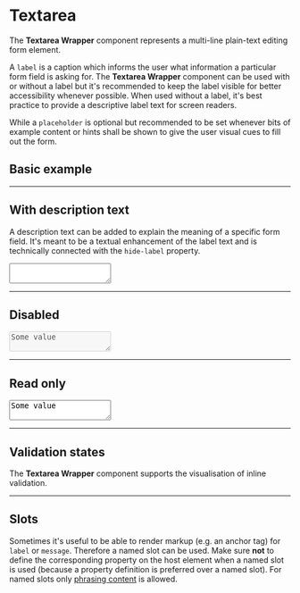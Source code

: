 # Textarea

The **Textarea Wrapper** component represents a multi-line plain-text editing form element.

A `label` is a caption which informs the user what information a particular form field is asking for. The **Textarea Wrapper** component can be used with or without a label but it's recommended to keep the label visible for better accessibility whenever possible. When used without a label, it's best practice to provide a descriptive label text for screen readers.  

While a `placeholder` is optional but recommended to be set whenever bits of example content or hints shall be shown to give the user visual cues to fill out the form.

## Basic example

<Playground :childElementLayout="{spacing: 'block'}">
  <template #configurator>
    <select v-model="label">
      <option disabled>Select a label mode</option>
      <option selected value="show">With label</option>
      <option value="hide">Without label</option>
      <option value="responsive">Responsive</option>
    </select>
  </template>
  <template>
    <p-textarea-wrapper label="Some label" :hide-label="label === 'hide' ? 'true' : label === 'responsive' ? '{ base: true, l: false }' : 'false'">
      <textarea name="some-name"></textarea>
    </p-textarea-wrapper>
    <p-textarea-wrapper label="Some label" :hide-label="label === 'hide' ? 'true' : label === 'responsive' ? '{ base: true, l: false }' : 'false'">
      <textarea name="some-name" placeholder="Some placeholder text"></textarea>
    </p-textarea-wrapper>
  </template>
</Playground>

--- 

## With description text

A description text can be added to explain the meaning of a specific form field. It's meant to be a textual enhancement of the label text and is technically connected with the `hide-label` property.

<Playground>    
  <p-textarea-wrapper label="Some label" description="Some description">
    <textarea name="some-name"></textarea>
  </p-textarea-wrapper>
</Playground>

---

## Disabled

<Playground>    
  <p-textarea-wrapper label="Some label">
    <textarea name="some-name" disabled="disabled">Some value</textarea>
  </p-textarea-wrapper>
</Playground>

---

## Read only

<Playground>    
  <p-textarea-wrapper label="Some label">
    <textarea name="some-name" readonly="readonly">Some value</textarea>
  </p-textarea-wrapper>
</Playground>

---

## Validation states

The **Textarea Wrapper** component supports the visualisation of inline validation. 

<Playground>
  <template #configurator>
    <select v-model="state">
      <option disabled>Select a validation state</option>
      <option value="error">Error</option>
      <option value="success">Success</option>
      <option value="none">None</option>
    </select>
  </template>
  <template>
    <p-textarea-wrapper label="Some label" :state="state" :message="state !== 'none' ? `Some ${state} validation message.` : ''">
      <textarea :aria-invalid="state === 'error'" name="some-name">Some value</textarea>
    </p-textarea-wrapper>
  </template>
</Playground>

---

## Slots

Sometimes it's useful to be able to render markup (e.g. an anchor tag) for `label` or `message`. Therefore a named slot can be used. Make sure **not** to define the corresponding property on the host element when a named slot is used (because a property definition is preferred over a named slot).
For named slots only [phrasing content](https://developer.mozilla.org/en-US/docs/Web/Guide/HTML/Content_categories#Phrasing_content) is allowed.

<Playground>
  <template>
    <p-textarea-wrapper state="error">
      <span slot="label" id="some-label-id">Some label with a <a href="https://designsystem.porsche.com">link</a>.</span>
      <span slot="description">Some description with a <a href="https://designsystem.porsche.com">link</a>.</span>
      <textarea name="some-name" aria-labelledby="some-label-id" aria-describedby="some-message-id"></textarea>
      <span slot="message" id="some-message-id">Some error message with a <a href="https://designsystem.porsche.com">link</a>.</span>
    </p-textarea-wrapper>
  </template>
</Playground>

<script lang="ts">
  import { Component, Vue } from 'vue-property-decorator';
  
  @Component
  export default class PlaygroundTextareaWrapper extends Vue {
    public label: string = 'show';
    public state: string = 'error';
  }
</script>